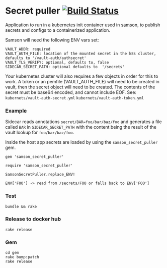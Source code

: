 # Secret puller [![Build Status](https://travis-ci.org/zendesk/samson_secret_puller.svg?branch=master)](https://travis-ci.org/zendesk/samson_secret_puller)

Application to run in a kubernetes init container used in [samson](https://github.com/zendesk/samson),
to publish secrets and configs to a containerized application.

Samson will need the following ENV vars set:

```
VAULT_ADDR: required
VAULT_AUTH_FILE: location of the mounted secret in the k8s cluster, defaults to '/vault-auth/authsecret'
VAULT_TLS_VERIFY: optional, defaults to, false
SIDECAR_SECRET_PATH: optional defaults to  '/secrets'
```
Your kubernetes cluster will also requires a few objects in order for this
to work.  A token or an pemfile (VAULT_AUTH_FILE) will need to be created
in vault, then the secret object will need to be created.  The contents
of the secret must be base64 encoded, and cannot include EOF.  See:
`kubernets/vault-auth-secret.yml`
`kubernets/vault-auth-token.yml`

### Example

Sidecar reads annotations `secret/BAR=foo/bar/baz/foo` and generates a file called `BAR` in `SIDECAR_SECRET_PATH`
with the content being the result of the vault lookup for `foo/bar/baz/foo`.

Inside the host app secrets are loaded by using the `samson_secret_puller` gem.

```
gem 'samson_secret_puller'

require 'samson_secret_puller'

SamsonSecretPuller.replace_ENV!

ENV['FOO'] -> read from /secrets/FOO or falls back to ENV['FOO']
```

### Test

`bundle && rake`

### Release to docker hub

```
rake release
```

### Gem

```
cd gem
rake bump:patch
rake release
```
